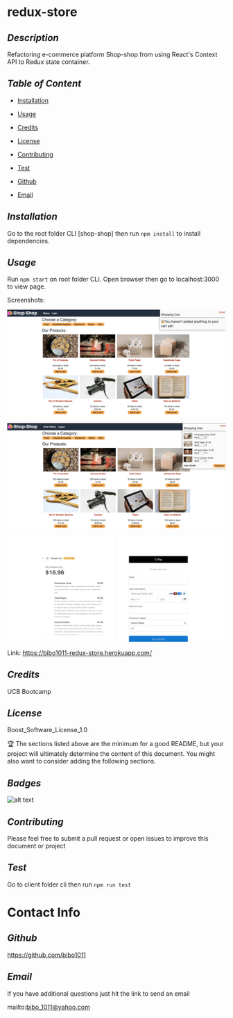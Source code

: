 # redux-store
  ## *Description*
   
  Refactoring e-commerce platform Shop-shop from using React's Context API to Redux state container.

  ## *Table of Content*
  
  * [Installation](#Installation)

  * [Usage](#Usage)

  * [Credits](#Credits)

  * [License](#License)

  * [Contributing](#Contributing)

  * [Test](#Test)

  * [Github](#Github)

  * [Email](#Email)


  ## *Installation*
   
  Go to the root folder CLI [shop-shop] then run `npm install` to install dependencies. 

  ## *Usage*
   
  Run `npm start` on root folder CLI. Open browser then go to localhost:3000 to view page.

  Screenshots:

  ![alt text](https://github.com/bibo1011/redux-store/raw/main/client/public/images/screenshots/ch22ss1.png "redux store ss1")

  ![alt text](https://github.com/bibo1011/redux-store/raw/main/client/public/images/screenshots/ch22ss2.png "redux store ss2")

  ![alt text](https://github.com/bibo1011/redux-store/raw/main/client/public/images/screenshots/ch22ss3.png "redux store ss3")


  Link: https://bibo1011-redux-store.herokuapp.com/

  ## *Credits*
   
  UCB Bootcamp

  ## *License*
   
  Boost_Software_License_1.0

  🏆 The sections listed above are the minimum for a good README, but your project will ultimately determine the content of this document. You might also want to consider adding the following sections.

  ## *Badges*

  ![alt text](https://img.shields.io/badge/license-Boost_Software_License_1.0-blueviolet?style=for-the-badge&logo=appveyor "license badge")

  ## *Contributing*
   
  Please feel free to submit a pull request or open issues to improve this document or project

  ## *Test*
   
  Go to client folder cli then run `npm run test` 

  # Contact Info

  ## *Github*
   
  https://github.com/bibo1011

  ## *Email* 

   If you have additional questions just hit the link to send an email

  mailto:bibo_1011@yahoo.com
